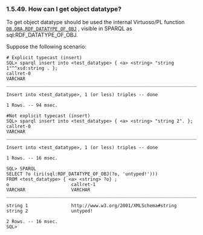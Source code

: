 <div>

<div>

<div>

<div>

### 1.5.49. How can I get object datatype?

</div>

</div>

</div>

To get object datatype should be used the internal Virtuoso/PL function
<a href="fn_rdf_datatype_of_obj.html" class="link"
title="DB.DBA.RDF_DATATYPE_OF_OBJ"><code
class="function">DB.DBA.RDF_DATATYPE_OF_OBJ</code></a> , visible in
SPARQL as sql:RDF_DATATYPE_OF_OBJ.

Suppose the following scenario:

``` programlisting
# Explicit typecast (insert)
SQL> sparql insert into <test_datatype> { <a> <string> "string 1"^^xsd:string . };
callret-0
VARCHAR
_______________________________________________________________________________

Insert into <test_datatype>, 1 (or less) triples -- done

1 Rows. -- 94 msec.

#Not explicit typecast (insert)
SQL> sparql insert into <test_datatype> { <a> <string> "string 2". };
callret-0
VARCHAR
_______________________________________________________________________________

Insert into <test_datatype>, 1 (or less) triples -- done

1 Rows. -- 16 msec.

SQL> SPARQL
SELECT ?o (iri(sql:RDF_DATATYPE_OF_OBJ(?o, 'untyped!')))
FROM <test_datatype> { <a> <string> ?o} ;
o                       callret-1
VARCHAR                 VARCHAR
_______________________________________________________________________________

string 1                http://www.w3.org/2001/XMLSchema#string
string 2                untyped!

2 Rows. -- 16 msec.
SQL>
```

</div>
